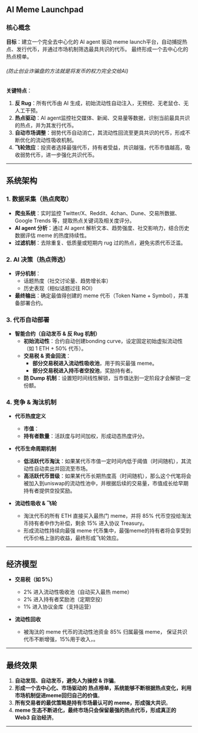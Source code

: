 

## **AI Meme Launchpad**  

### **核心概念**
**目标**：建立一个完全去中心化的 AI agent 驱动 meme launch平台，自动捕捉热点、发行代币，并通过市场机制筛选最具共识的代币。 最终形成一个去中心化的热点榜单。
###### (防止创业诈骗盘的方法就是将发币的权力完全交给AI)

**关键特点**：
1. **反 Rug**：所有代币由 AI 生成，初始流动性自动注入，无预挖、无老鼠仓、无人工干预。  
2. **热点驱动**：AI agent监控社交媒体、新闻、交易量等数据，识别当前最具共识的热点，并为其发行代币。  
3. **自动市场调整**：弱势代币自动消亡，其流动性回流至更具共识的代币，形成不断优化的流动性吸收机制。  
4. **飞轮效应**：投资者选择最强代币，持有者受益，共识越强，代币市值越高，吸收弱势代币，进一步强化共识代币。  

---

## **系统架构**
### **1. 数据采集（热点爬取）**
- **爬虫系统**：实时监控 Twitter/X、Reddit、4chan、Dune、交易所数据、Google Trends 等，提取热点关键词及相关度评分。  
- **AI agent 分析**：通过 AI agent 解析文本、趋势强度、社交影响力，结合历史数据评估 meme 的热度持续性。  
- **过滤机制**：去除重复、低质量或短期内 rug 过的热点，避免劣质代币泛滥。  

### **2. AI 决策（热点筛选）**
- **评分机制**：
  - 话题热度（社交讨论量、趋势增长率）
  - 历史表现（相似话题过往 ROI）  
- **最终输出**：确定最值得创建的 meme 代币（Token Name + Symbol），并准备部署合约。  

### **3. 代币自动部署**
- **智能合约（自动发币 & 反 Rug 机制）**
  - **初始流动性**：合约自动创建bonding curve，设定固定初始虚拟流动性（如 1 ETH + 50% 代币）。  
  - **交易税 & 资金回流**：
    - **部分交易税进入流动性吸收池**，用于购买最强 meme。
    - **部分交易税进入持币者空投池**，奖励持有者。  
  - **防 Dump 机制**：设置短时间线性解锁，当市值达到一定阶段才会解锁一定份额。  

### **4. 竞争 & 淘汰机制**
- **代币热度定义**
  - **市值**：  
  - **持有者数量**：活跃度与时间加权，形成动态热度评分。

- **代币生命周期机制**
  - **低活跃代币淘汰**：如果某代币市值一定时间内低于阈值（时间随机），其流动性自动卖出并回流至市场。  
  - **高活跃代币晋级**：如果某代币长期热度高（时间随机），那么这个代笔将会被加入到uniswap的流动性池中，并根据后续的交易量，市值成长给早期持有者提供空投奖励。  

- **流动性吸收 & 飞轮**
  - 淘汰代币的所有 ETH 直接买入最热门 meme，并将 85% 代币空投给淘汰币持有者中作为补偿，剩余 15% 进入协议 Treasury。  
  - 形成流动性持续向最强 meme 代币集中，最强meme的持有者将会享受到代币价格上涨的收益，最终形成飞轮效应。  

---

## **经济模型**
- **交易税（如 5%）**
  - 2% 进入流动性吸收池（自动买入最热 meme）
  - 2% 进入持有者奖励池（定期空投）
  - 1% 进入协议金库（支持运营）  

- **流动性回收**
  - 被淘汰的 meme 代币的流动性池资金 85% 归属最强 meme，
  保证共识代币不断增强，15%用于收入，。  

---

## **最终效果**
1. **自动发现、自动发币，避免人为操控 & 诈骗**。  
2. **形成一个去中心化、市场驱动的 热点榜单，系统能够不断根据热点变化，利用市场机制促进meme回归自己的价值**。  
3. **所有交易者的最优策略是持有市场最认可的 meme，形成强大共识**。  
4. **meme 生态不断进化，最终市场只会保留最强的热点代币，形成真正的 Web3 自治经济**。  

---

